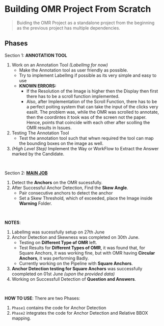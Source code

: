 # Building OMR Project From Scratch

> Buiding the OMR Project as a standalone project from the beginning as the previous project has multiple dependencies.


## Phases

Section 1: **ANNOTATION TOOL** 
1. Work on an Annotation Tool _(LabelImg for now)_
    * Make the Annotation tool as user friendly as possible.
    * Try to implement LabelImg if possible as its very simple and easy to use
    * **KNOWN ERRORS:** 
        * If the Resolution of the Image is higher then the Display then first there has to be a scroll function implemented.
        * Also, after Implementation of the Scroll Function, there has to be a perfect poiting system that can take the input of the clicks very easilt. The problem was, while the OMR was scrolled to annotate, then the coordintes it took was of the screen not the paper. Hence, points that coincide with each other after scolling the OMR results in Issues.
2. Testing The Annotation Tool
    * Test the annotation tool such that whwn required the tool can map the bounding boxes on the image as well.
3. *(High Level Step)* Implement the Way or WorkFlow to Extract the Answer marked by the Candidate.

<br>

Section 2: <ins>**MAIN JOB**</ins>
1. Detect the **Anchors** on the OMR sucessfully.
2. After Successful Anchor Detection, Find the **Skew Angle**.
   * Pair consecutive anchors to detect the anchor
   * Set a Skew Threshold, which of exceeded, place the Image inside **Warning** Folder.


<br>

**NOTES**:
1. LabelImg was sucessfully setup on 27th June
2. Anchor Detection and Skewness was completed on 30th June.
   * Testing on **Different Type of OMR** left. 
   * Test Results for **Different Types of OMR**, it was found that, for Square Anchors, it was working fine, but with OMR having **Circular Anchors**, it was performing Badly.
   * Currently working on the Pipeline with **Square Anchors**.
3. **Anchor Detection testing for Square Anchors** was successfully coompleted on 01st June *(upon the provided data)*
4. Working on Successfull Detection of **Question and Answers**.

<br>

**HOW TO USE**:
There are two Phases:
1. `Phase1` contains the code for Anchor Detection
2. `Phase2` integrates the code for Anchor Detection and Relative BBOX mapping.